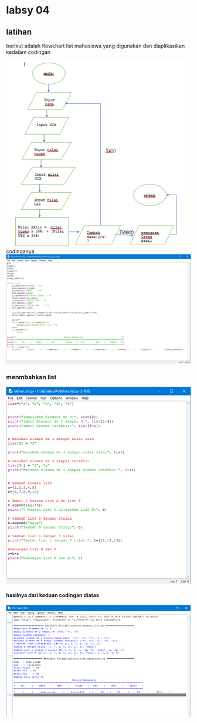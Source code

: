 # labsy 04
## latihan 
berikut adalah flowchart list mahasiswa yang digunakan dan diaplikasikan kedalam codingan

<img src= "screenshot/flowchart.png">
codinganya
<img src= "screenshot/list.png">

### menmbahkan list
<img src= "screenshot/latihan.png">

#### hasilnya dari keduan codingan diatas

<img src= "screenshot/hasil.png">